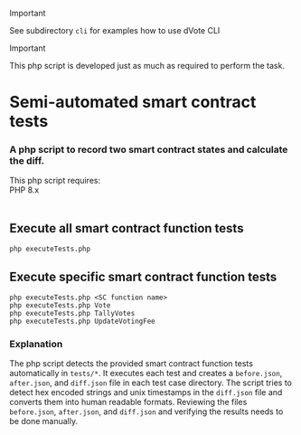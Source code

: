 > [!IMPORTANT]
> See subdirectory `cli` for examples how to use dVote CLI<br>

> [!IMPORTANT]
> This php script is developed just as much as required to perform the task.<br>

# Semi-automated smart contract tests
### A php script to record two smart contract states and calculate the diff.

This php script requires:<br>
PHP 8.x<br>
<br>


## Execute all smart contract function tests

`php executeTests.php`<br>

## Execute specific smart contract function tests

`php executeTests.php <SC function name>`<br>
`php executeTests.php Vote`<br>
`php executeTests.php TallyVotes`<br>
`php executeTests.php UpdateVotingFee`<br>


### Explanation
The php script detects the provided smart contract function tests automatically in `tests/*`.
It executes each test and creates a `before.json`, `after.json`, and `diff.json` file in each test case directory.
The script tries to detect hex encoded strings and unix timestamps in the `diff.json` file and converts them into human readable formats.
Reviewing the files `before.json`, `after.json`, and `diff.json` and verifying the results needs to be done manually.